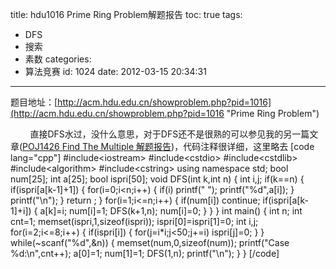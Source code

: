 title: hdu1016 Prime Ring Problem解题报告
toc: true
tags:
  - DFS
  - 搜索
  - 素数
categories:
  - 算法竞赛
id: 1024
date: 2012-03-15 20:34:31
---

题目地址：[http://acm.hdu.edu.cn/showproblem.php?pid=1016](http://acm.hdu.edu.cn/showproblem.php?pid=1016 "Prime Ring Problem")

&nbsp;&nbsp;&nbsp;&nbsp;&nbsp;&nbsp;&nbsp;&nbsp;直接DFS水过，没什么意思，对于DFS还不是很熟的可以参见我的另一篇文章([POJ1426 Find The Multiple 解题报告](http://acshiryu.com/archives/939 "POJ1426 Find The Multiple 解题报告"))，代码注释很详细，这里略去
[code lang="cpp"]
#include&lt;iostream&gt;
#include&lt;cstdio&gt;
#include&lt;cstdlib&gt;
#include&lt;algorithm&gt;
#include&lt;cstring&gt;
using namespace std;
bool num[25];
int a[25];
bool ispri[50];
void DFS(int k,int n)
{
	int i,j;
	if(k==n)
	{
		if(ispri[a[k-1]+1])
		{
			for(i=0;i&lt;n;i++)
			{
				if(i)
					printf(&quot; &quot;);
				printf(&quot;%d&quot;,a[i]);
			}
			printf(&quot;\n&quot;);
		}
		return ;
	}
	for(i=1;i&lt;=n;i++)
	{
		if(num[i])
			continue;
		if(ispri[a[k-1]+i])
		{
			a[k]=i;
			num[i]=1;
			DFS(k+1,n);
			num[i]=0;
		}
	}
}
int main()
{
	int n;
	int cnt=1;
	memset(ispri,1,sizeof(ispri));
	ispri[0]=ispri[1]=0;
	int i,j;
	for(i=2;i&lt;=8;i++)
	{
		if(ispri[i])
		{
			for(j=i*i;j&lt;50;j+=i)
				ispri[j]=0;
		}
	}
	while(~scanf(&quot;%d&quot;,&amp;n))
	{
		memset(num,0,sizeof(num));
		printf(&quot;Case %d:\n&quot;,cnt++);
		a[0]=1;
		num[1]=1;
		DFS(1,n);
		printf(&quot;\n&quot;);
	}
}
[/code]